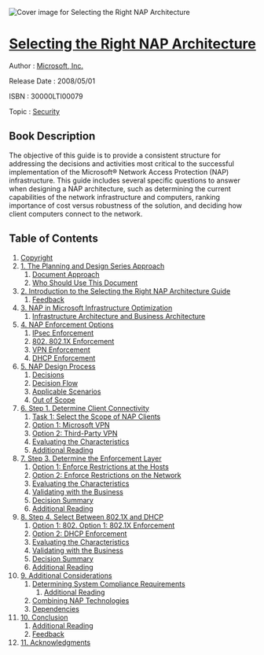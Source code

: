 ![Cover image for Selecting the Right NAP Architecture](https://imgdetail.ebookreading.net/cover/cover/security/EB30000LTI00079.jpg)

[Selecting the Right NAP Architecture](https://ebookreading.net/view/book/Selecting+the+Right+NAP+Architecture-EB30000LTI00079_1.html "Selecting the Right NAP Architecture")
====================================================================================================================

Author : [Microsoft](https://ebookreading.net/search/author/Microsoft),[ Inc.](https://ebookreading.net/search/author/+Inc.)

Release Date : 2008/05/01

ISBN : 30000LTI00079

Topic : [Security](https://ebookreading.net/search/category/security)

Book Description
-----------------

The objective of this guide is to provide a consistent structure for addressing the decisions and activities most critical to the successful implementation of the Microsoft® Network Access Protection (NAP) infrastructure. This guide includes several specific questions to answer when designing a NAP architecture, such as determining the current capabilities of the network infrastructure and computers, ranking importance of cost versus robustness of the solution, and deciding how client computers connect to the network.
              
Table of Contents
-----------------

1. [Copyright](https://ebookreading.net/view/book/Selecting+the+Right+NAP+Architecture-EB30000LTI00079_1.html)
1. [1. The Planning and Design Series Approach](https://ebookreading.net/view/book/Selecting+the+Right+NAP+Architecture-EB30000LTI00079_2.html)
    1. [Document Approach](https://ebookreading.net/view/book/Selecting+the+Right+NAP+Architecture-EB30000LTI00079_2.html#ch01sec01)
    1. [Who Should Use This Document](https://ebookreading.net/view/book/Selecting+the+Right+NAP+Architecture-EB30000LTI00079_2.html#ch01sec02)
1. [2. Introduction to the Selecting the Right NAP Architecture Guide](https://ebookreading.net/view/book/Selecting+the+Right+NAP+Architecture-EB30000LTI00079_3.html)
    1. [Feedback](https://ebookreading.net/view/book/Selecting+the+Right+NAP+Architecture-EB30000LTI00079_3.html#ch02sec01)
1. [3. NAP in Microsoft Infrastructure Optimization](https://ebookreading.net/view/book/Selecting+the+Right+NAP+Architecture-EB30000LTI00079_4.html)
    1. [Infrastructure Architecture and Business Architecture](https://ebookreading.net/view/book/Selecting+the+Right+NAP+Architecture-EB30000LTI00079_4.html#ch03sec01)
1. [4. NAP Enforcement Options](https://ebookreading.net/view/book/Selecting+the+Right+NAP+Architecture-EB30000LTI00079_5.html)
    1. [IPsec Enforcement](https://ebookreading.net/view/book/Selecting+the+Right+NAP+Architecture-EB30000LTI00079_5.html#ch04sec01)
    1. [802. 802.1X Enforcement](https://ebookreading.net/view/book/Selecting+the+Right+NAP+Architecture-EB30000LTI00079_5.html#ch04sec02)
    1. [VPN Enforcement](https://ebookreading.net/view/book/Selecting+the+Right+NAP+Architecture-EB30000LTI00079_5.html#ch04sec03)
    1. [DHCP Enforcement](https://ebookreading.net/view/book/Selecting+the+Right+NAP+Architecture-EB30000LTI00079_5.html#ch04sec04)
1. [5. NAP Design Process](https://ebookreading.net/view/book/Selecting+the+Right+NAP+Architecture-EB30000LTI00079_6.html)
    1. [Decisions](https://ebookreading.net/view/book/Selecting+the+Right+NAP+Architecture-EB30000LTI00079_6.html#ch05sec01)
    1. [Decision Flow](https://ebookreading.net/view/book/Selecting+the+Right+NAP+Architecture-EB30000LTI00079_6.html#ch05sec02)
    1. [Applicable Scenarios](https://ebookreading.net/view/book/Selecting+the+Right+NAP+Architecture-EB30000LTI00079_6.html#ch05sec03)
    1. [Out of Scope](https://ebookreading.net/view/book/Selecting+the+Right+NAP+Architecture-EB30000LTI00079_6.html#ch05sec04)
1. [6. Step 1. Determine Client Connectivity](https://ebookreading.net/view/book/Selecting+the+Right+NAP+Architecture-EB30000LTI00079_7.html)
    1. [Task 1: Select the Scope of NAP Clients](https://ebookreading.net/view/book/Selecting+the+Right+NAP+Architecture-EB30000LTI00079_7.html#ch06sec01)
    1. [Option 1: Microsoft VPN](https://ebookreading.net/view/book/Selecting+the+Right+NAP+Architecture-EB30000LTI00079_7.html#ch06sec02)
    1. [Option 2: Third-Party VPN](https://ebookreading.net/view/book/Selecting+the+Right+NAP+Architecture-EB30000LTI00079_7.html#ch06sec03)
    1. [Evaluating the Characteristics](https://ebookreading.net/view/book/Selecting+the+Right+NAP+Architecture-EB30000LTI00079_7.html#ch06sec04)
    1. [Additional Reading](https://ebookreading.net/view/book/Selecting+the+Right+NAP+Architecture-EB30000LTI00079_7.html#ch06sec05)
1. [7. Step 3. Determine the Enforcement Layer](https://ebookreading.net/view/book/Selecting+the+Right+NAP+Architecture-EB30000LTI00079_8.html)
    1. [Option 1: Enforce Restrictions at the Hosts](https://ebookreading.net/view/book/Selecting+the+Right+NAP+Architecture-EB30000LTI00079_8.html#ch07sec01)
    1. [Option 2: Enforce Restrictions on the Network](https://ebookreading.net/view/book/Selecting+the+Right+NAP+Architecture-EB30000LTI00079_8.html#ch07sec02)
    1. [Evaluating the Characteristics](https://ebookreading.net/view/book/Selecting+the+Right+NAP+Architecture-EB30000LTI00079_8.html#ch07sec03)
    1. [Validating with the Business](https://ebookreading.net/view/book/Selecting+the+Right+NAP+Architecture-EB30000LTI00079_8.html#ch07sec04)
    1. [Decision Summary](https://ebookreading.net/view/book/Selecting+the+Right+NAP+Architecture-EB30000LTI00079_8.html#ch07sec05)
    1. [Additional Reading](https://ebookreading.net/view/book/Selecting+the+Right+NAP+Architecture-EB30000LTI00079_8.html#ch07sec06)
1. [8. Step 4. Select Between 802.1X and DHCP](https://ebookreading.net/view/book/Selecting+the+Right+NAP+Architecture-EB30000LTI00079_9.html)
    1. [Option 1: 802. Option 1: 802.1X Enforcement](https://ebookreading.net/view/book/Selecting+the+Right+NAP+Architecture-EB30000LTI00079_9.html#ch08sec01)
    1. [Option 2: DHCP Enforcement](https://ebookreading.net/view/book/Selecting+the+Right+NAP+Architecture-EB30000LTI00079_9.html#ch08sec02)
    1. [Evaluating the Characteristics](https://ebookreading.net/view/book/Selecting+the+Right+NAP+Architecture-EB30000LTI00079_9.html#ch08sec03)
    1. [Validating with the Business](https://ebookreading.net/view/book/Selecting+the+Right+NAP+Architecture-EB30000LTI00079_9.html#ch08sec04)
    1. [Decision Summary](https://ebookreading.net/view/book/Selecting+the+Right+NAP+Architecture-EB30000LTI00079_9.html#ch08sec05)
    1. [Additional Reading](https://ebookreading.net/view/book/Selecting+the+Right+NAP+Architecture-EB30000LTI00079_9.html#ch08sec06)
1. [9. Additional Considerations](https://ebookreading.net/view/book/Selecting+the+Right+NAP+Architecture-EB30000LTI00079_10.html)
    1. [Determining System Compliance Requirements](https://ebookreading.net/view/book/Selecting+the+Right+NAP+Architecture-EB30000LTI00079_10.html#ch09sec01)
        1. [Additional Reading](https://ebookreading.net/view/book/Selecting+the+Right+NAP+Architecture-EB30000LTI00079_10.html#ch09sec02)
    1. [Combining NAP Technologies](https://ebookreading.net/view/book/Selecting+the+Right+NAP+Architecture-EB30000LTI00079_10.html#ch09sec03)
    1. [Dependencies](https://ebookreading.net/view/book/Selecting+the+Right+NAP+Architecture-EB30000LTI00079_10.html#ch09sec04)
1. [10. Conclusion](https://ebookreading.net/view/book/Selecting+the+Right+NAP+Architecture-EB30000LTI00079_11.html)
    1. [Additional Reading](https://ebookreading.net/view/book/Selecting+the+Right+NAP+Architecture-EB30000LTI00079_11.html#ch10sec01)
    1. [Feedback](https://ebookreading.net/view/book/Selecting+the+Right+NAP+Architecture-EB30000LTI00079_11.html#ch10sec02)
1. [11. Acknowledgments](https://ebookreading.net/view/book/Selecting+the+Right+NAP+Architecture-EB30000LTI00079_12.html)
